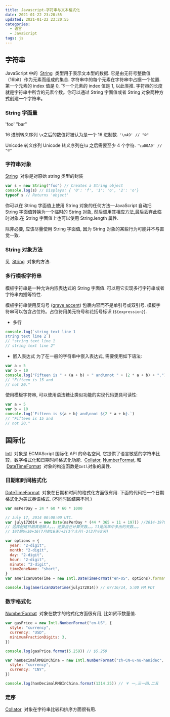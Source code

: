 ```yaml
---
title: Javascript-字符串与文本格式化
date: 2021-01-22 23:20:55
updated: 2021-01-22 23:20:55
categories:
  - 语言
  - JavaScript
tags: js
---
```


## 字符串

JavaScript 中的  [String](https://developer.mozilla.org/en-US/docs/Glossary/String "String: In any computer programming language, a string is a sequence of characters used to represent text.")  类型用于表示文本型的数据. 它是由无符号整数值（16bit）作为元素而组成的集合. 字符串中的每个元素在字符串中占据一个位置. 第一个元素的 index 值是 0, 下一个元素的 index 值是 1, 以此类推. 字符串的长度就是字符串中所含的元素个数。你可以通过 String 字面值或者 String 对象两种方式创建一个字符串。

### String 字面量

'foo'
"bar"

16 进制转义序列
`\x`之后的数值将被认为是一个 16 进制数.
`'\xA9' // "©"`

<!-- more -->

Unicode 转义序列
Unicode 转义序列在\u 之后需要至少 4 个字符.
`'\u00A9' // "©"`

### 字符串对象

[String](https://developer.mozilla.org/zh-CN/docs/Web/JavaScript/Reference/String "此页面仍未被本地化, 期待您的翻译!")  对象是对原始 string 类型的封装

```js
var s = new String("foo") // Creates a String object
console.log(s) // Displays: { '0': 'f', '1': 'o', '2': 'o'}
typeof s // Returns 'object'
```

你可以在 String 字面值上使用 String 对象的任何方法—JavaScript 自动把 String 字面值转换为一个临时的 String 对象, 然后调用其相应方法,最后丢弃此临时对象.在 String 字面值上也可以使用 String.length 属性.

除非必要, 应该尽量使用 String 字面值, 因为 String 对象的某些行为可能并不与直觉一致.

### String 对象方法

见  [String](https://developer.mozilla.org/zh-CN/docs/Web/JavaScript/Reference/String "此页面仍未被本地化, 期待您的翻译!")  对象的方法.

### 多行模板字符串

模板字符串是一种允许内嵌表达式的 String 字面值. 可以用它实现多行字符串或者字符串内插等特性.

模板字符串使用反勾号 ([grave accent](https://en.wikipedia.org/wiki/Grave_accent)) 包裹内容而不是单引号或双引号. 模板字符串可以包含占位符。占位符用美元符号和花括号标识 (`${expression}`).

- 多行

```js
console.log(`string text line 1
string text line 2`)
// "string text line 1
// string text line 2"
```

- 嵌入表达式
  为了在一般的字符串中嵌入表达式, 需要使用如下语法:

```js
var a = 5
var b = 10
console.log("Fifteen is " + (a + b) + " and\nnot " + (2 * a + b) + ".")
// "Fifteen is 15 and
// not 20."
```

<!-- more -->

使用模板字符串, 可以使用语法糖让类似功能的实现代码更具可读性:

```js
var a = 5
var b = 10
console.log(`Fifteen is ${a + b} and\nnot ${2 * a + b}.`)
// "Fifteen is 15 and
// not 20."
```

## 国际化

[Intl](https://developer.mozilla.org/zh-CN/docs/Web/JavaScript/Reference/Global_Objects/Intl "Intl 对象是 ECMAScript 国际化 API 的一个命名空间，它提供了精确的字符串对比、数字格式化，和日期时间格式化。Collator，NumberFormat 和 DateTimeFormat 对象的构造函数是 Intl 对象的属性。本页文档内容包括了这些属性，以及国际化使用的构造器和其他语言的方法等常见的功能。")  对象是 ECMAScript 国际化 API 的命名空间, 它提供了语言敏感的字符串比较，数字格式化和日期时间格式化功能.  [Collator](https://developer.mozilla.org/zh-CN/docs/Web/JavaScript/Reference/Global_Objects/Collator "Intl.Collator 是用于语言敏感字符串比较的 collators构造函数。"), [NumberFormat](https://developer.mozilla.org/zh-CN/docs/Web/JavaScript/Reference/Global_Objects/NumberFormat "Intl.NumberFormat是对语言敏感的格式化数字类的构造器类"), 和  [DateTimeFormat](https://developer.mozilla.org/zh-CN/docs/Web/JavaScript/Reference/Global_Objects/DateTimeFormat "交互示例的源代码存储在 GitHub 资源库。如果你愿意分布交互示例，请复制https://github.com/mdn/interactive-examples，并向我们发送一个pull请求。")  对象的构造函数是`Intl`对象的属性.

### 日期和时间格式化

[DateTimeFormat](https://developer.mozilla.org/zh-CN/docs/Web/JavaScript/Reference/Global_Objects/DateTimeFormat "交互示例的源代码存储在 GitHub 资源库。如果你愿意分布交互示例，请复制 https://github.com/mdn/interactive-examples，并向我们发送一个pull请求。")  对象在日期和时间的格式化方面很有用. 下面的代码把一个日期格式化为美式英语格式. (不同时区结果不同.)

```js
var msPerDay = 24 * 60 * 60 * 1000

// July 17, 2014 00:00:00 UTC.
var july172014 = new Date(msPerDay * (44 * 365 + 11 + 197)) //2014-1970=44年
// 这样创建日期真是醉人。。。还要自己计算天数。。。11是闰年中多出的天数。。。
// 197是6×30+16(7月的16天)+3(3个大月)-2(2月少2天)

var options = {
  year: "2-digit",
  month: "2-digit",
  day: "2-digit",
  hour: "2-digit",
  minute: "2-digit",
  timeZoneName: "short",
}
var americanDateTime = new Intl.DateTimeFormat("en-US", options).format

console.log(americanDateTime(july172014)) // 07/16/14, 5:00 PM PDT
```

### 数字格式化

[NumberFormat](https://developer.mozilla.org/zh-CN/docs/Web/JavaScript/Reference/Global_Objects/NumberFormat "Intl.NumberFormat是对语言敏感的格式化数字类的构造器类")  对象在数字的格式化方面很有用, 比如货币数量值.

```js
var gasPrice = new Intl.NumberFormat("en-US", {
  style: "currency",
  currency: "USD",
  minimumFractionDigits: 3,
})

console.log(gasPrice.format(5.259)) // $5.259

var hanDecimalRMBInChina = new Intl.NumberFormat("zh-CN-u-nu-hanidec", {
  style: "currency",
  currency: "CNY",
})

console.log(hanDecimalRMBInChina.format(1314.25)) // ￥ 一,三一四.二五
```

### 定序

[Collator](https://developer.mozilla.org/zh-CN/docs/Web/JavaScript/Reference/Global_Objects/Collator "Intl.Collator 是用于语言敏感字符串比较的 collators 构造函数。")  对象在字符串比较和排序方面很有用.
